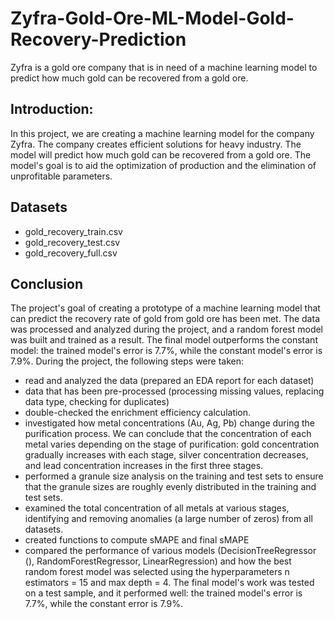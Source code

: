# Zyfra-Gold-Ore-ML-Model-Gold-Recovery-Prediction
Zyfra is a gold ore company that is in need of a machine learning model to predict how much gold can be recovered from a gold ore.

## Introduction: 

In this project, we are creating a machine learning model for the company Zyfra. The company creates efficient solutions for heavy industry. The model will predict how much gold can be recovered from a gold ore. The model's goal is to aid the optimization of production and the elimination of unprofitable parameters.

## Datasets
- gold_recovery_train.csv
- gold_recovery_test.csv
- gold_recovery_full.csv

## Conclusion
The project's goal of creating a prototype of a machine learning model that can predict the recovery rate of gold from gold ore has been met. The data was processed and analyzed during the project, and a random forest model was built and trained as a result. The final model outperforms the constant model: the trained model's error is 7.7%, while the constant model's error is 7.9%. During the project, the following steps were taken:

- read and analyzed the data (prepared an EDA report for each dataset)
- data that has been pre-processed (processing missing values, replacing data type, checking for duplicates)
- double-checked the enrichment efficiency calculation.
- investigated how metal concentrations (Au, Ag, Pb) change during the purification process. We can conclude that the concentration of each metal varies  depending on the stage of purification: gold concentration gradually increases with each stage, silver concentration decreases, and lead concentration increases in the first three stages.
- performed a granule size analysis on the training and test sets to ensure that the granule sizes are roughly evenly distributed in the training and test sets.
- examined the total concentration of all metals at various stages, identifying and removing anomalies (a large number of zeros) from all datasets.
- created functions to compute sMAPE and final sMAPE
- compared the performance of various models (DecisionTreeRegressor (), RandomForestRegressor, LinearRegression) and how the best random forest model was selected using the hyperparameters n estimators = 15 and max depth = 4. The final model's work was tested on a test sample, and it performed well: the trained model's error is 7.7%, while the constant error is 7.9%.
